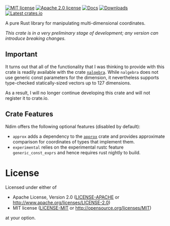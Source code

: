 [![MIT license](https://img.shields.io/badge/license-MIT-blue.svg)](./LICENSE-MIT)
[![Apache 2.0 license](https://img.shields.io/badge/License-Apache%202.0-blue.svg)](./LICENSE-APACHE)
[![Docs](https://img.shields.io/docsrs/ndim)](https://docs.rs/ndim)
[![Downloads](https://img.shields.io/crates/d/ndim)](https://crates.io/crates/ndim)
[![Latest crates.io](https://img.shields.io/crates/v/ndim)](https://crates.io/crates/ndim)


A pure Rust library for manipulating multi-dimensional coordinates.


_This crate is in a very preliminary stage of development; any version can introduce breaking changes._

## Important

It turns out that all of the functionality that I was thinking to provide with this crate is readily available with the crate [`nalgebra`](https://crates.io/crates/nalgebra). While `nalgebra` does not use generic const parameters for the dimension, it nevertheless supports type-checked statically-sized vectors up to 127 dimensions. 

As a result, I will no longer continue developing this crate and will not register it to crate.io.

## Crate Features

Ndim offers the following optional features (disabled by default):
* `approx` adds a dependency to the [`approx`](https://crates.io/crates/approx) crate and provides approximate comparison for coordinates of types that implement them.
* `experimental` relies on the experimental rustc feature `generic_const_exprs` and hence requires rust nightly to build.


# License

Licensed under either of

 * Apache License, Version 2.0
   ([LICENSE-APACHE](LICENSE-APACHE) or <http://www.apache.org/licenses/LICENSE-2.0>)
 * MIT license
   ([LICENSE-MIT](LICENSE-MIT) or <http://opensource.org/licenses/MIT>)

at your option.
